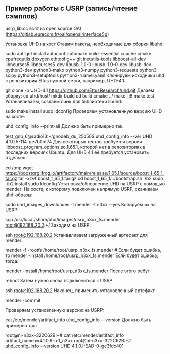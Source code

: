 ## Пример работы с USRP (запись/чтение сэмплов)

usrp_lib.cc взят из open source OAI (https://gitlab.eurecom.fr/oai/openairinterface5g)


Установка UHD на хост
Ставим пакеты, необходимые для сборки libuhd:

sudo apt-get install autoconf automake build-essential ccache cmake cpufrequtils doxygen ethtool g++ git inetutils-tools libboost-all-dev libncurses5 libncurses5-dev libusb-1.0-0 libusb-1.0-0-dev libusb-dev python3-dev python3-mako python3-numpy python3-requests python3-scipy python3-setuptools python3-ruamel.yaml
Клонируем исходники uhd с репозитория Ettus нужной ветки, например, UHD-4.1:

git clone -b UHD-4.1 https://github.com/EttusResearch/uhd.git
Делаем сборку:
cd uhd/host/
mkdir build
cd build
cmake ../
make -j8
make test
Устанавливаем, создаем линк для библиотеки libuhd:

sudo make install
sudo ldconfig
Проверяем установленную версию UHD на хосте:

uhd_config_info --print-all
Должно быть примерно так:

test_gnb_6@radio13:~/gnodeb_du_25050$ uhd_config_info --ver
UHD 4.1.0.5-114-ge7b0bf74
Для некоторых тестов требуется версия libboost_program_options.so.1.65.1, которой нет в репозиториях в последних версиях Ubuntu. Для UHD 4.1 её требуется установить отдельно:

cd /tmp
wget https://boostorg.jfrog.io/artifactory/main/release/1.65.1/source/boost_1_65_1.tar.gz
tar -xzvf boost_1_65_1.tar.gz
cd boost_1_65_1/
./bootstrap.sh
./b2
sudo ./b2 install
sudo ldconfig
Установка/обновление UHD на USRP c помощью mender:
На хосте, к которому подключен напрямую USRP, скачиваем uhd-образы:

sudo uhd_images_downloader -t mender -t n3xx --yes
Копируем их на USRP:

scp /usr/local/share/uhd/images/usrp_n3xx_fs.mender root@192.168.20.2:~/
Заходим на USRP:

ssh root@192.168.20.2
Устанавливаем загруженный артефакт для mender:

mender -f -rootfs /home/root/usrp_n3xx_fs.mender # Если будет ошибка, то mender -install /home/root/usrp_n3xx_fs.mender
Если будет ошибка, тогда:

mender -install /home/root/usrp_n3xx_fs.mender
После этого ребут

reboot
Затем нужно снова подключиться к USRP

ssh root@192.168.20.2
Наконец, применить установленный артефакт

mender -commit

Проверяем установленную версию на USRP:

cat /etc/mender/artifact_info
uhd_config_info --version
Должно быть примерно так:

root@ni-n3xx-322C62B:~# cat /etc/mender/artifact_info
artifact_name=v4.1.0.6-rc1_n3xx
root@ni-n3xx-322C62B:~# uhd_config_info --version
UHD 4.1.0.HEAD-0-gc3fdc401